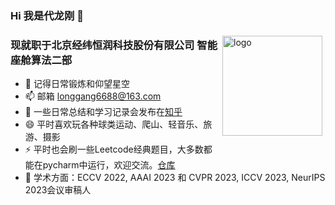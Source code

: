 ### Hi 我是代龙刚 👋
<img src="https://github-readme-stats.vercel.app/api?username=dailonggang&show_icons=true" alt="logo" height="160" align="right" style="margin: 5px; margin-bottom: 20px;" />
 
### 现就职于北京经纬恒润科技股份有限公司 智能座舱算法二部
- 🔭 记得日常锻炼和仰望星空
- 📫 邮箱 longgang6688@163.com
- 🤔 一些日常总结和学习记录会发布在[知乎](https://www.zhihu.com/people/long-wu-nian-31/posts) 
- 😄 平时喜欢玩各种球类运动、爬山、轻音乐、旅游、摄影
- ⚡ 平时也会刷一些Leetcode经典题目，大多数都能在pycharm中运行，欢迎交流。[仓库](https://github.com/dailonggang/Leetcode-python)
- 🌱 学术方面：ECCV 2022, AAAI 2023 和 CVPR 2023, ICCV 2023, NeurIPS 2023会议审稿人

<!-- <img src="https://github-profile-trophy.vercel.app/?username=polaris1119&theme=flat&column=7" alt="logo" height="160" align="center" style="margin: auto; margin-bottom: 20px;" /> -->
<!--
**dailonggang/dailonggang** is a ✨ _special_ ✨ repository because its `README.md` (this file) appears on your GitHub profile.

Here are some ideas to get you started:

- 🔭 I’m currently working on ...
- 🌱 I’m currently learning ...
- 👯 I’m looking to collaborate on ...
- 🤔 I’m looking for help with ...
- 💬 Ask me about ...
- 📫 How to reach me: ...
- 😄 Pronouns: ...
- ⚡ Fun fact: ...
-->
